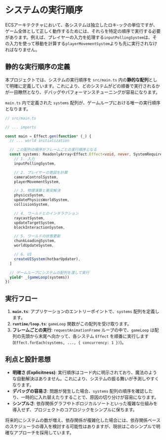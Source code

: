 # システムの実行順序

ECSアーキテクチャにおいて、各システムは独立したロキ-ックの単位ですが、ゲーム全体として正しく動作するためには、それらを特定の順序で実行する必要があります。例えば、プレイヤーの入力を処理する`inputPollingSystem`は、その入力を使って移動を計算する`playerMovementSystem`よりも先に実行されなければなりません。

## 静的な実行順序の定義

本プロジェクトでは、システムの実行順序を `src/main.ts` 内の**静的な配列**として明確に定義しています。これにより、どのシステムがどの順番で実行されるかが一目瞭然となり、デバッグやパフォーマンスチューニングが容易になります。

`main.ts` 内で定義された `systems` 配列が、ゲームループにおける唯一の実行順序となります。

```typescript
// src/main.ts

// ... imports

const main = Effect.gen(function* (_) {
  // ... world initialization

  // この配列の順序がフレームごとの実行順序となる
  const systems: ReadonlyArray<Effect.Effect<void, never, SystemRequirements>> = [
    // 1. 入力
    inputPollingSystem,

    // 2. プレイヤーの意図を計算
    cameraControlSystem,
    playerMovementSystem,

    // 3. 物理演算と衝突解決
    physicsSystem,
    updatePhysicsWorldSystem,
    collisionSystem,

    // 4. ワールドとのインタラクション
    raycastSystem,
    updateTargetSystem,
    blockInteractionSystem,

    // 5. ワールドの状態更新
    chunkLoadingSystem,
    worldUpdateSystem,

    // 6. UI
    createUISystem(hotbarUpdater),
  ]

  // ゲームループにシステムの配列を渡して実行
  yield* _(gameLoop(systems))
})
```

## 実行フロー

1.  **`main.ts`**: アプリケーションのエントリーポイントで、`systems` 配列を定義します。
2.  **`runtime/loop.ts`**: `gameLoop` 関数がこの配列を受け取ります。
3.  **フレームごとの実行**: `requestAnimationFrame` ループの中で、`gameLoop` は配列の先頭から末尾へ向かって、各システム `Effect` を順番に実行します (`Effect.forEach(systems, ..., { concurrency: 1 })`)。

## 利点と設計思想

- **明確さ (Explicitness)**: 実行順序はコード内に明示されており、魔法のような自動解決はありません。これにより、システムの振る舞いが予測しやすくなります。
- **デバッグの容易さ**: 問題が発生した場合、`systems` 配列の順序を確認したり、一時的に入れ替えたりすることで、原因の切り分けが容易になります。
- **シンプルさ**: 依存関係グラフやトポロジカルソートといった複雑な仕組みを導入せず、プロジェクトのコアロジックをシンプルに保ちます。

将来的にシステムの数が増え、依存関係が複雑化した場合には、依存関係ベースのスケジューラの導入を検討する可能性はありますが、現状はこのシンプルで明確なアプローチを採用しています。

